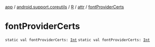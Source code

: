 [app](../../../index.md) / [android.support.coreutils](../../index.md) / [R](../index.md) / [attr](index.md) / [fontProviderCerts](.)

# fontProviderCerts

`static val fontProviderCerts: `[`Int`](https://kotlinlang.org/api/latest/jvm/stdlib/kotlin/-int/index.html)
`static val fontProviderCerts: `[`Int`](https://kotlinlang.org/api/latest/jvm/stdlib/kotlin/-int/index.html)